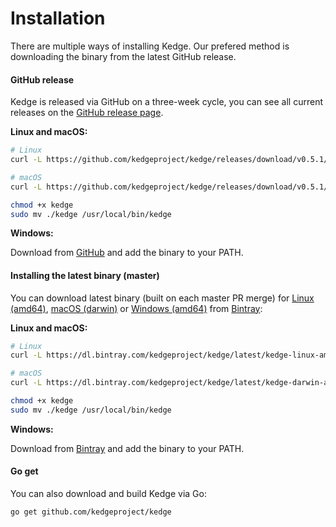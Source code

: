 # Installation

There are multiple ways of installing Kedge. Our prefered method is downloading the binary from the latest GitHub release.


#### GitHub release

Kedge is released via GitHub on a three-week cycle, you can see all current releases on the [GitHub release page](https://github.com/kedgeproject/kedge/releases).

__Linux and macOS:__

```sh
# Linux
curl -L https://github.com/kedgeproject/kedge/releases/download/v0.5.1/kedge-linux-amd64 -o kedge

# macOS
curl -L https://github.com/kedgeproject/kedge/releases/download/v0.5.1/kedge-darwin-amd64 -o kedge

chmod +x kedge
sudo mv ./kedge /usr/local/bin/kedge
```

__Windows:__

Download from [GitHub](https://github.com/kedgeproject/kedge/releases/download/v0.5.1/kedge-windows-amd64.exe) and add the binary to your PATH.


#### Installing the latest binary (master)

You can download latest binary (built on each master PR merge) for [Linux (amd64)][Bintray Latest Linux], [macOS (darwin)][Bintray Latest macOS] or [Windows (amd64)][Bintray Latest Windows] from [Bintray](https://bintray.com):

__Linux and macOS:__

```sh
# Linux 
curl -L https://dl.bintray.com/kedgeproject/kedge/latest/kedge-linux-amd64 -o kedge

# macOS
curl -L https://dl.bintray.com/kedgeproject/kedge/latest/kedge-darwin-amd64 -o kedge

chmod +x kedge
sudo mv ./kedge /usr/local/bin/kedge
```

__Windows:__

Download from [Bintray](https://dl.bintray.com/kedgeproject/kedge/latest/kedge-windows-amd64.exe) and add the binary to your PATH.

#### Go get

You can also download and build Kedge via Go:

```sh
go get github.com/kedgeproject/kedge
```

[Bintray Latest Linux]:https://dl.bintray.com/kedgeproject/kedge/latest/kedge-linux-amd64
[Bintray Latest macOS]:https://dl.bintray.com/kedgeproject/kedge/latest/kedge-darwin-amd64
[Bintray Latest Windows]:https://dl.bintray.com/kedgeproject/kedge/latest/kedge-windows-amd64.exe
